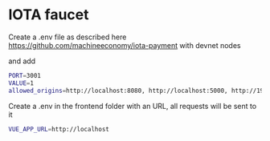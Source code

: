 # IOTA faucet

Create a .env file as described here https://github.com/machineeconomy/iota-payment with devnet nodes

and add

```bash
PORT=3001
VALUE=1
allowed_origins=http://localhost:8080, http://localhost:5000, http://192.168.178.22:5000
```

Create a .env in the frontend folder with an URL, all requests will be sent to it

```bash
VUE_APP_URL=http://localhost
```
